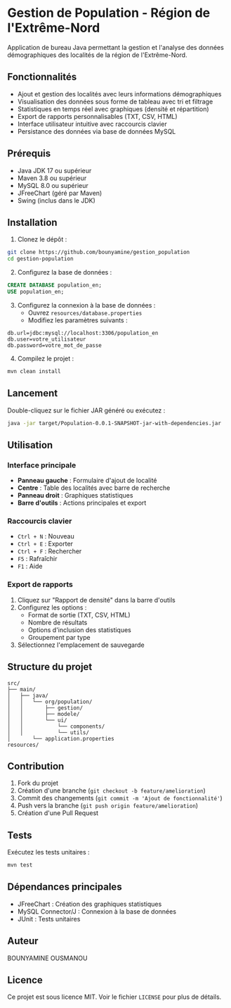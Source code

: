# Gestion de Population - Région de l'Extrême-Nord

Application de bureau Java permettant la gestion et l'analyse des données démographiques des localités de la région de l'Extrême-Nord.

## Fonctionnalités

- Ajout et gestion des localités avec leurs informations démographiques
- Visualisation des données sous forme de tableau avec tri et filtrage
- Statistiques en temps réel avec graphiques (densité et répartition)
- Export de rapports personnalisables (TXT, CSV, HTML)
- Interface utilisateur intuitive avec raccourcis clavier
- Persistance des données via base de données MySQL

## Prérequis

- Java JDK 17 ou supérieur
- Maven 3.8 ou supérieur
- MySQL 8.0 ou supérieur
- JFreeChart (géré par Maven)
- Swing (inclus dans le JDK)

## Installation

1. Clonez le dépôt :
```bash
git clone https://github.com/bounyamine/gestion_population
cd gestion-population
```

2. Configurez la base de données :
```sql
CREATE DATABASE population_en;
USE population_en;
```

3. Configurez la connexion à la base de données :
   - Ouvrez `resources/database.properties`
   - Modifiez les paramètres suivants :
```properties
db.url=jdbc:mysql://localhost:3306/population_en
db.user=votre_utilisateur
db.password=votre_mot_de_passe
```

4. Compilez le projet :
```bash
mvn clean install
```

## Lancement

Double-cliquez sur le fichier JAR généré ou exécutez :
```bash
java -jar target/Population-0.0.1-SNAPSHOT-jar-with-dependencies.jar
```

## Utilisation

### Interface principale

- **Panneau gauche** : Formulaire d'ajout de localité
- **Centre** : Table des localités avec barre de recherche
- **Panneau droit** : Graphiques statistiques
- **Barre d'outils** : Actions principales et export

### Raccourcis clavier

- `Ctrl + N` : Nouveau
- `Ctrl + E` : Exporter
- `Ctrl + F` : Rechercher
- `F5` : Rafraîchir
- `F1` : Aide

### Export de rapports

1. Cliquez sur "Rapport de densité" dans la barre d'outils
2. Configurez les options :
   - Format de sortie (TXT, CSV, HTML)
   - Nombre de résultats
   - Options d'inclusion des statistiques
   - Groupement par type
3. Sélectionnez l'emplacement de sauvegarde

## Structure du projet

```
src/
├── main/
│   ├── java/
│   │   └── org/population/
│   │       ├── gestion/
│   │       ├── modele/
│   │       └── ui/
│   │           └── components/
│   │           └── utils/
│       └── application.properties
resources/
```

## Contribution

1. Fork du projet
2. Création d'une branche (`git checkout -b feature/amelioration`)
3. Commit des changements (`git commit -m 'Ajout de fonctionnalité'`)
4. Push vers la branche (`git push origin feature/amelioration`)
5. Création d'une Pull Request

## Tests

Exécutez les tests unitaires :
```bash
mvn test
```

## Dépendances principales

- JFreeChart : Création des graphiques statistiques
- MySQL Connector/J : Connexion à la base de données
- JUnit : Tests unitaires

## Auteur

BOUNYAMINE OUSMANOU

## Licence

Ce projet est sous licence MIT. Voir le fichier `LICENSE` pour plus de détails.
